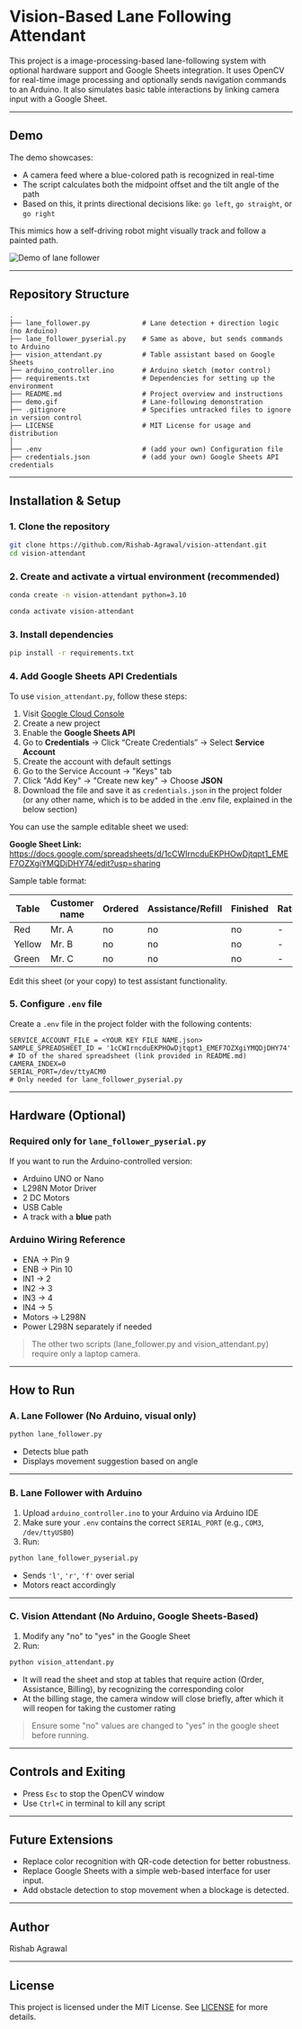 # Vision-Based Lane Following Attendant

This project is a image-processing-based lane-following system with optional hardware support and Google Sheets integration. It uses OpenCV for real-time image processing and optionally sends navigation commands to an Arduino. It also simulates basic table interactions by linking camera input with a Google Sheet.

---

## Demo

The demo showcases:

- A camera feed where a blue-colored path is recognized in real-time
- The script calculates both the midpoint offset and the tilt angle of the path
- Based on this, it prints directional decisions like: `go left`, `go straight`, or `go right`

This mimics how a self-driving robot might visually track and follow a painted path.

![Demo of lane follower](demo.gif)

---

## Repository Structure

```
.
├── lane_follower.py             # Lane detection + direction logic (no Arduino)
├── lane_follower_pyserial.py    # Same as above, but sends commands to Arduino
├── vision_attendant.py          # Table assistant based on Google Sheets
├── arduino_controller.ino       # Arduino sketch (motor control)
├── requirements.txt             # Dependencies for setting up the environment
├── README.md                    # Project overview and instructions
├── demo.gif                     # Lane-following demonstration
├── .gitignore                   # Specifies untracked files to ignore in version control
├── LICENSE                      # MIT License for usage and distribution
│
├── .env                         # (add your own) Configuration file
├── credentials.json             # (add your own) Google Sheets API credentials

```

---

## Installation & Setup

### 1. Clone the repository

```bash
git clone https://github.com/Rishab-Agrawal/vision-attendant.git
cd vision-attendant
```

### 2. Create and activate a virtual environment (recommended)

```bash
conda create -n vision-attendant python=3.10
```
```bash
conda activate vision-attendant
```

### 3. Install dependencies

```bash
pip install -r requirements.txt
```
### 4. Add Google Sheets API Credentials

To use `vision_attendant.py`, follow these steps:

1. Visit [Google Cloud Console](https://console.cloud.google.com/)
2. Create a new project
3. Enable the **Google Sheets API**
4. Go to **Credentials** → Click “Create Credentials” → Select **Service Account**
5. Create the account with default settings
6. Go to the Service Account → "Keys" tab
7. Click "Add Key" → "Create new key" → Choose **JSON**
8. Download the file and save it as `credentials.json` in the project folder (or any other name, which is to be added in the .env file, explained in the below section)

You can use the sample editable sheet we used:

**Google Sheet Link:**  
https://docs.google.com/spreadsheets/d/1cCWIrncduEKPHOwDjtqpt1_EMEF7OZXgiYMQDjDHY74/edit?usp=sharing

Sample table format:

| Table  | Customer name | Ordered | Assistance/Refill | Finished | Rating |
|--------|----------------|---------|--------------------|----------|--------|
| Red    | Mr. A          | no      | no                 | no       | -      |
| Yellow | Mr. B          | no      | no                 | no       | -      |
| Green  | Mr. C          | no      | no                 | no       | -      |

Edit this sheet (or your copy) to test assistant functionality.

### 5. Configure `.env` file

Create a `.env` file in the project folder with the following contents:

```env
SERVICE_ACCOUNT_FILE = <YOUR KEY FILE NAME.json>
SAMPLE_SPREADSHEET_ID = '1cCWIrncduEKPHOwDjtqpt1_EMEF7OZXgiYMQDjDHY74'   # ID of the shared spreadsheet (link provided in README.md)
CAMERA_INDEX=0
SERIAL_PORT=/dev/ttyACM0                                                 # Only needed for lane_follower_pyserial.py
```

---

## Hardware (Optional)

### Required only for `lane_follower_pyserial.py`

If you want to run the Arduino-controlled version:

- Arduino UNO or Nano
- L298N Motor Driver
- 2 DC Motors
- USB Cable
- A track with a **blue** path

### Arduino Wiring Reference

- ENA → Pin 9  
- ENB → Pin 10  
- IN1 → 2  
- IN2 → 3  
- IN3 → 4  
- IN4 → 5  
- Motors → L298N  
- Power L298N separately if needed

> The other two scripts (lane_follower.py and vision_attendant.py) require only a laptop camera.

---

## How to Run

### A. Lane Follower (No Arduino, visual only)

```bash
python lane_follower.py
```

- Detects blue path
- Displays movement suggestion based on angle

---

### B. Lane Follower with Arduino

1. Upload `arduino_controller.ino` to your Arduino via Arduino IDE
2. Make sure your `.env` contains the correct `SERIAL_PORT` (e.g., `COM3`, `/dev/ttyUSB0`)
3. Run:

```bash
python lane_follower_pyserial.py
```

- Sends `'l'`, `'r'`, `'f'` over serial
- Motors react accordingly

---

### C. Vision Attendant (No Arduino, Google Sheets-Based)

1. Modify any "no" to "yes" in the Google Sheet
2. Run:

```bash
python vision_attendant.py
```

- It will read the sheet and stop at tables that require action (Order, Assistance, Billing), by recognizing the corresponding color
- At the billing stage, the camera window will close briefly, after which it will reopen for taking the customer rating

> Ensure some "no" values are changed to "yes" in the google sheet before running.

---

## Controls and Exiting

- Press `Esc` to stop the OpenCV window
- Use `Ctrl+C` in terminal to kill any script

---

## Future Extensions

- Replace color recognition with QR-code detection for better robustness.
- Replace Google Sheets with a simple web-based interface for user input.
- Add obstacle detection to stop movement when a blockage is detected.

---

## Author

Rishab Agrawal

---

## License

This project is licensed under the MIT License. See [LICENSE](LICENSE) for more details.
